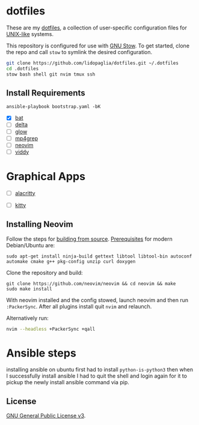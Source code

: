 # dotfiles

These are my [dotfiles][1], a collection of user-specific configuration
files for [UNIX-like][3] systems.

This repository is configured for use with [GNU Stow][2]. To get started, clone
the repo and call `stow` to symlink the desired configuration.

```bash
git clone https://github.com/lidopaglia/dotfiles.git ~/.dotfiles
cd .dotfiles
stow bash shell git nvim tmux ssh
```

## Install Requirements

```
ansible-playbook bootstrap.yaml -bK
```

- [x] [bat](https://github.com/sharkdp/bat)
- [ ] [delta](https://github.com/dandavison/delta)
- [ ] [glow](https://github.com/charmbracelet/glow)
- [ ] [mp4grep](https://github.com/o-oconnell/mp4grep)
- [ ] [neovim](https://github.com/neovim/neovim)
- [ ] [viddy](https://github.com/sachaos/viddy)

# Graphical Apps

- [ ] [alacritty](https://github.com/alacritty/alacritty)
- [ ] [kitty](https://github.com/kovidgoyal/kitty)


## Installing Neovim

Follow the steps for [building from source][11]. [Prerequisites][12] for modern
Debian/Ubuntu are:

```
sudo apt-get install ninja-build gettext libtool libtool-bin autoconf automake cmake g++ pkg-config unzip curl doxygen
```

Clone the repository and build:

```
git clone https://github.com/neovim/neovim && cd neovim && make
sudo make install
```

With neovim installed and the config stowed, launch neovim and then run
`:PackerSync`. After all plugins install quit `nvim` and relaunch.

Alternatively run:

```sh
nvim --headless +PackerSync +qall
```

# Ansible steps

installing ansible on ubuntu first had to install `python-is-python3` then
when I successfully install ansible I had to quit the shell and login
again for it to pickup the newly install ansible command via pip.



## License

[GNU General Public License v3][4].

[1]: http://dotfiles.github.io/
[2]: https://www.gnu.org/software/stow/
[3]: https://www.computerhope.com/jargon/u/unix-like.htm
[4]: https://www.gnu.org/licenses/gpl-3.0.html
[5]: https://zsh.sourceforge.io/Intro/intro_3.html
[6]: https://github.com/morhetz/gruvbox
[7]: https://github.com/ryanoasis/nerd-fonts
[8]: https://github.com/sachaos/viddy
[9]: https://www.nerdfonts.com/
[10]: https://github.com/neovim/neovim
[11]: https://github.com/neovim/neovim/wiki/Building-Neovim
[12]: https://github.com/neovim/neovim/wiki/Building-Neovim#build-prerequisites
[13]: https://github.com/neovim/neovim/wiki/FAQ#build-issues

